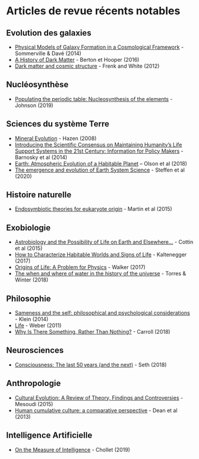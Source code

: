 # Articles de revue récents notables

## Evolution des galaxies

- [Physical Models of Galaxy Formation in a Cosmological Framework](https://arxiv.org/abs/1412.2712) - Sommerville & Davé (2014)
- [A History of Dark Matter](https://arxiv.org/pdf/1605.04909.pdf) - Berton et Hooper (2016)
- [Dark matter and cosmic structure](https://arxiv.org/abs/1210.0544) - Frenk and White (2012)

## Nucléosynthèse

- [Populating the periodic table: Nucleosynthesis of the elements](https://science.sciencemag.org/content/363/6426/474) - Johnson (2019)

## Sciences du système Terre

- [Mineral Evolution](https://hazen.carnegiescience.edu/sites/hazen.gl.ciw.edu/files/242-Hazen-AmMin-2008.pdf) - Hazen (2008)
- [Introducing the Scientific Consensus on Maintaining Humanity’s Life Support Systems in the 21st Century: Information for Policy Makers](https://journals.sagepub.com/doi/abs/10.1177/2053019613516290) - Barnosky et al (2014)
- [Earth: Atmospheric Evolution of a Habitable Planet](https://arxiv.org/ftp/arxiv/papers/1803/1803.05967.pdf) – Olson et al (2018)
- [The emergence and evolution of Earth System Science](https://www.nature.com/articles/s43017-019-0005-6?proof=trueHere) - Steffen et al (2020)

## Histoire naturelle

- [Endosymbiotic theories for eukaryote origin](https://royalsocietypublishing.org/doi/full/10.1098/rstb.2014.0330#d3e446) - Martin et al (2015)

## Exobiologie
- [Astrobiology and the Possibility of Life on Earth and Elsewhere…](https://link.springer.com/article/10.1007/s11214-015-0196-1) - Cottin et al (2015)
- [How to Characterize Habitable Worlds and Signs of Life](https://www.annualreviews.org/doi/abs/10.1146/annurev-astro-082214-122238) - Kaltenegger (2017)
- [Origins of Life: A Problem for Physics](https://arxiv.org/abs/1705.08073) - Walker (2017)
- [The when and where of water in the history of the universe](https://arxiv.org/pdf/1803.01452.pdf) - Torres & Winter (2018)

## Philosophie

- [Sameness and the self: philosophical and psychological considerations](https://www.frontiersin.org/articles/10.3389/fpsyg.2014.00029/full) - Klein (2014)
- [Life](https://plato.stanford.edu/entries/life/) - Weber (2011)
- [Why Is There Something, Rather Than Nothing?](https://arxiv.org/abs/1802.02231) - Carroll (2018)

## Neurosciences

- [Consciousness: The last 50 years (and the next)](https://journals.sagepub.com/doi/full/10.1177/2398212818816019) - Seth (2018)

## Anthropologie

- [Cultural Evolution: A Review of Theory, Findings and Controversies](https://static1.squarespace.com/static/5796624746c3c4b7ae13b2b2/t/57a1ebc0e58c6213276dc287/1470229441814/Mesoudi_EvolBiol_2015.pdf) - Mesoudi (2015)
- [Human cumulative culture: a comparative perspective](https://onlinelibrary.wiley.com/doi/abs/10.1111/brv.12053) - Dean et al (2013)

## Intelligence Artificielle

- [On the Measure of Intelligence](https://arxiv.org/abs/1911.01547) - Chollet (2019)
